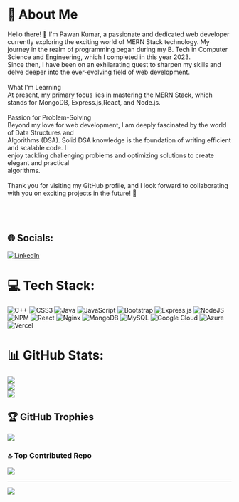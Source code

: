 # 💫 About Me
Hello there! 👋 I'm Pawan Kumar, a passionate and dedicated web developer currently exploring the exciting world of MERN Stack technology. My journey in the realm of programming began during my B. Tech in Computer Science and Engineering, which I completed in this year 2023. <br>Since then, I have been on an exhilarating quest to sharpen my skills and delve deeper into the ever-evolving field of web development.<br><br>What I'm Learning<br>At present, my primary focus lies in mastering the MERN Stack, which stands for MongoDB, Express.js,React, and Node.js. <br><br>Passion for Problem-Solving<br>Beyond my love for web development, I am deeply fascinated by the world of Data Structures and<br>Algorithms (DSA). Solid DSA knowledge is the foundation of writing efficient and scalable code. I <br>enjoy tackling challenging problems and optimizing solutions to create elegant and practical <br>algorithms.<br><br>Thank you for visiting my GitHub profile, and I look forward to collaborating with you on exciting projects in the future! 🚀<br><br><br><br>


## 🌐 Socials:
[![LinkedIn](https://img.shields.io/badge/LinkedIn-%230077B5.svg?logo=linkedin&logoColor=white)](https://linkedin.com/in/https://www.linkedin.com/in/pawan-kumar-117533200/) 

# 💻 Tech Stack:
![C++](https://img.shields.io/badge/c++-%2300599C.svg?style=for-the-badge&logo=c%2B%2B&logoColor=white) ![CSS3](https://img.shields.io/badge/css3-%231572B6.svg?style=for-the-badge&logo=css3&logoColor=white) ![Java](https://img.shields.io/badge/java-%23ED8B00.svg?style=for-the-badge&logo=java&logoColor=white) ![JavaScript](https://img.shields.io/badge/javascript-%23323330.svg?style=for-the-badge&logo=javascript&logoColor=%23F7DF1E) ![Bootstrap](https://img.shields.io/badge/bootstrap-%23563D7C.svg?style=for-the-badge&logo=bootstrap&logoColor=white) ![Express.js](https://img.shields.io/badge/express.js-%23404d59.svg?style=for-the-badge&logo=express&logoColor=%2361DAFB) ![NodeJS](https://img.shields.io/badge/node.js-6DA55F?style=for-the-badge&logo=node.js&logoColor=white) ![NPM](https://img.shields.io/badge/NPM-%23000000.svg?style=for-the-badge&logo=npm&logoColor=white) ![React](https://img.shields.io/badge/react-%2320232a.svg?style=for-the-badge&logo=react&logoColor=%2361DAFB) ![Nginx](https://img.shields.io/badge/nginx-%23009639.svg?style=for-the-badge&logo=nginx&logoColor=white) ![MongoDB](https://img.shields.io/badge/MongoDB-%234ea94b.svg?style=for-the-badge&logo=mongodb&logoColor=white) ![MySQL](https://img.shields.io/badge/mysql-%2300f.svg?style=for-the-badge&logo=mysql&logoColor=white) ![Google Cloud](https://img.shields.io/badge/Google%20Cloud-%234285F4.svg?style=for-the-badge&logo=google-cloud&logoColor=white) ![Azure](https://img.shields.io/badge/azure-%230072C6.svg?style=for-the-badge&logo=azure-devops&logoColor=white) ![Vercel](https://img.shields.io/badge/vercel-%23000000.svg?style=for-the-badge&logo=vercel&logoColor=white)
# 📊 GitHub Stats:
![](https://github-readme-stats.vercel.app/api?username=Pawan41&theme=radical&hide_border=false&include_all_commits=false&count_private=false)<br/>
![](https://github-readme-streak-stats.herokuapp.com/?user=Pawan41&theme=radical&hide_border=false)<br/>
![](https://github-readme-stats.vercel.app/api/top-langs/?username=Pawan41&theme=radical&hide_border=false&include_all_commits=false&count_private=false&layout=compact)

## 🏆 GitHub Trophies
![](https://github-profile-trophy.vercel.app/?username=Pawan41&theme=radical&no-frame=false&no-bg=true&margin-w=4)

### 🔝 Top Contributed Repo
![](https://github-contributor-stats.vercel.app/api?username=Pawan41&limit=5&theme=dark&combine_all_yearly_contributions=true)

---
[![](https://visitcount.itsvg.in/api?id=Pawan41&icon=0&color=0)](https://visitcount.itsvg.in)

<!-- Proudly created with GPRM ( https://gprm.itsvg.in ) -->
